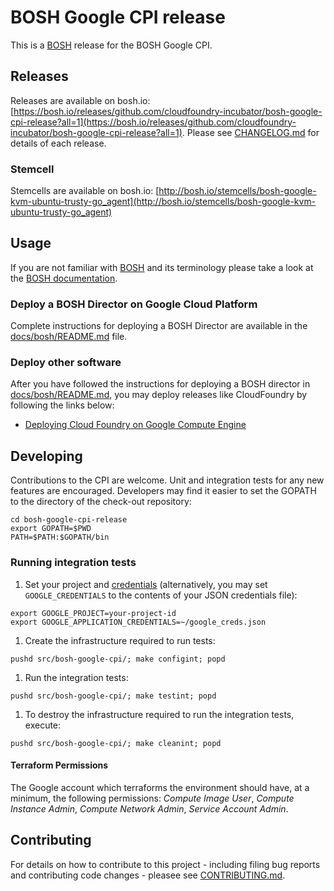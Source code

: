 # BOSH Google CPI release

This is a [BOSH](http://bosh.io/) release for the BOSH Google CPI.

## Releases
Releases are available on bosh.io: [https://bosh.io/releases/github.com/cloudfoundry-incubator/bosh-google-cpi-release?all=1](https://bosh.io/releases/github.com/cloudfoundry-incubator/bosh-google-cpi-release?all=1). Please see [CHANGELOG.md] for details of each release.

### Stemcell
Stemcells are available on bosh.io: [http://bosh.io/stemcells/bosh-google-kvm-ubuntu-trusty-go_agent](http://bosh.io/stemcells/bosh-google-kvm-ubuntu-trusty-go_agent)

## Usage
If you are not familiar with [BOSH](http://bosh.io/) and its terminology please take a look at the [BOSH documentation](http://bosh.io/docs).

### Deploy a BOSH Director on Google Cloud Platform
Complete instructions for deploying a BOSH Director are available in the [docs/bosh/README.md](docs/bosh/README.md) file.

### Deploy other software
After you have followed the instructions for deploying a BOSH director in [docs/bosh/README.md](docs/bosh/README.md), you may deploy releases like CloudFoundry by following the links below:

* [Deploying Cloud Foundry on Google Compute Engine](https://github.com/cloudfoundry-incubator/bosh-google-cpi-release/blob/master/docs/cloudfoundry)

## Developing
Contributions to the CPI are welcome. Unit and integration tests for any new features are encouraged.
Developers may find it easier to set the GOPATH to the directory of the check-out repository:

```
cd bosh-google-cpi-release
export GOPATH=$PWD
PATH=$PATH:$GOPATH/bin
```

### Running integration tests
1. Set your project and [credentials](https://developers.google.com/identity/protocols/application-default-credentials) (alternatively, you may set `GOOGLE_CREDENTIALS` to the contents of your JSON credentials file):

  ```
  export GOOGLE_PROJECT=your-project-id
  export GOOGLE_APPLICATION_CREDENTIALS=~/google_creds.json
  ```

1. Create the infrastructure required to run tests:

  ```
  pushd src/bosh-google-cpi/; make configint; popd
  ```

1. Run the integration tests:

  ```
  pushd src/bosh-google-cpi/; make testint; popd
  ```

1. To destroy the infrastructure required to run the integration tests, execute:

  ```
  pushd src/bosh-google-cpi/; make cleanint; popd
  ```

#### Terraform Permissions

The Google account which terraforms the environment should have, at a minimum, the following permissions: _Compute Image User_, _Compute Instance Admin_, _Compute Network Admin_, _Service Account Admin_.

## Contributing
For details on how to contribute to this project - including filing bug reports and contributing code changes - pleasee see [CONTRIBUTING.md].

[CHANGELOG.md]: CHANGELOG.md
[CONTRIBUTING.md]: CONTRIBUTING.md
